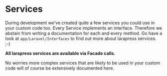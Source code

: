 # Services

During development we've created quite a few services you could use in your custom code too.
Every Service implements an interface. Therefore we abstain from writing a documentation for each and every method.
Go have a look at `app/Laravel/Interfaces` to find out more about larapress services. ;-)

__All larapress services are available via Facade calls.__

No worries more complex services that are likely to be used in your custom code will of course be extensively documented here.
